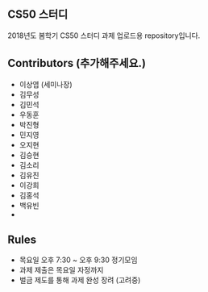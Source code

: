 ## CS50 스터디

2018년도 봄학기 CS50 스터디 과제 업로드용 repository입니다.


## Contributors (추가해주세요.)

- 이상엽 (세미나장)
- 김무성
- 김민석
- 우동훈
- 박진형
- 민지영
- 오지현
- 김승현
- 김소리
- 김유진
- 이강희
- 김홍석
- 백유빈
- 

## Rules

- 목요일 오후 7:30 ~ 오후 9:30 정기모임
- 과제 제출은 목요일 자정까지
- 벌금 제도를 통해 과제 완성 장려 (고려중)
